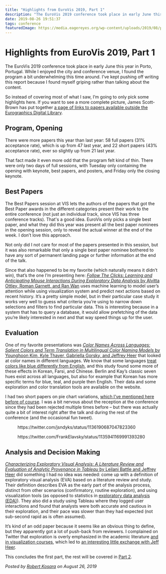 ```yaml
---
title: "Highlights from EuroVis 2019, Part 1"
description: "The EuroVis 2019 conference took place in early June this year in Porto, Portugal. While I enjoyed the city and conference venue, I found the program a bit underwhelming this time around. I’ve kept pushing off writing this report because I found myself griping rather than talking about the content."
date: 2019-08-26 19:51:37
tags: conference
featuredImage: https://media.eagereyes.org/wp-content/uploads/2019/08/porto-window.jpg
---
```


# Highlights from EuroVis 2019, Part 1

The EuroVis 2019 conference took place in early June this year in Porto, Portugal. While I enjoyed the city and conference venue, I found the program a bit underwhelming this time around. I’ve kept pushing off writing this report because I found myself griping rather than talking about the content.

So instead of covering most of what I saw, I’m going to only pick some highlights here. If you want to see a more complete picture, James Scott-Brown has put together <a href="http://oa-eurovis.jamesscottbrown.com/2019/">a page of links to papers available outside the Eurographics Digital Library</a>.

## Program, Opening

There were more papers this year than last year: 58 full papers (31% acceptance rate), which is up from 47 last year, and 22 short papers (43% acceptance rate), ever so slightly up from 21 last year.

That fact made it even more odd that the program felt kind of thin. There were only two days of full sessions, with Tuesday only containing the opening with keynote, best papers, and posters, and Friday only the closing keynote.

## Best Papers

The Best Papers session at VIS lets the authors of the papers that got the Best Paper awards in the different categories present their work to the entire conference (not just an individual track, since VIS has three conference tracks). That's a good idea. EuroVis only picks a single best paper, and what they did this year was present all the best paper nominees in the opening session, only to reveal the actual winner at the end of the week. I don’t love this approach.

Not only did I not care for most of the papers presented in this session, but it was also remarkable that only a single best paper nominee bothered to have any sort of permanent landing page or further information at the end of the talk.

Since that also happened to be my favorite (which naturally means it didn’t win), that’s the one I’m presenting here: <a href="https://washuvis.github.io/particles/"><em>Follow The Clicks: Learning and Anticipating Mouse Interactions During Exploratory Data Analysis</em> by Alvitta Ottley, Roman Garnett, and Ran Wan</a> uses machine learning to model user’s attention while using visualization system and predict next actions based on recent history. It’s a pretty simple model, but in their particular case study it works very well to guess what criteria you’re using to narrow down selections and filters to find particular data. This is interesting because in a system that has to query a database, it would allow prefetching of the data you’re likely interested in next and that way speed things up for the user.

## Evaluation

One of my favorite presentations was <a href="https://uwdata.github.io/color-naming-in-different-languages/index.html"><em>Color Names Across Languages: Salient Colors and Term Translation in Multilingual Color Naming Models</em> by Younghoon Kim, Kyle Thayer, Gabriella Gorsky, and Jeffrey Heer</a> that looked at color names in different languages. We know that some languages <a href="https://eagereyes.org/blog/2011/you-only-see-colors-you-can-name">treat colors like blue differently from English</a>, and this study found some more of these effects in Korean, Farsi, and Chinese. Berlin and Kay’s classic seven hues exist across all languages, but also for example that Korean has more specific terms for blue, teal, and purple then English. Their data and some exploration and color translation tools are available on the website.

I had two short papers on pie chart variations, <a href="https://eagereyes.org/blog/2019/two-short-papers-on-part-to-whole-charts-at-eurovis">which I’ve mentioned here before of course</a>. I was a bit nervous about the reception at the conference since they had been rejected multiple times before –&nbsp;but there was actually quite a bit of interest right after the talk and during the rest of the conference (and the occasional fun tweet).

<figure class="wp-block-embed-twitter wp-block-embed is-type-rich is-provider-twitter"><div class="wp-block-embed__wrapper">
https://twitter.com/jsndyks/status/1136190687047823360
</div></figure>

<figure class="wp-block-embed-twitter wp-block-embed is-type-rich is-provider-twitter"><div class="wp-block-embed__wrapper">
https://twitter.com/FrankElavsky/status/1135941169991393280
</div></figure>

## Analysis and Decision Making

<a href="https://github.com/leibatt/characterizing-eva-tableau"><em>Characterizing Exploratory Visual Analysis: A Literature Review and Evaluation of Analytic Provenance in Tableau</em> by Leilani Battle and Jeffrey Heer</a> did something I had no idea was needed: come up with a definition of exploratory visual analysis (EVA) based on a literature review and study. Their definition describes EVA as the early part of the analysis process, distinct from other scenarios (confirmatory, routine exploration), and using visualization tools (as opposed to statistics in <a href="https://en.wikipedia.org/wiki/Exploratory_data_analysis">exploratory data analysis (EDA)</a>). They also did a study using Tableau where they logged user interactions and found that analysts were both accurate and cautious in their exploration, and their pace was slower than they had expected (not sub-second rapid as is often assumed).

It’s kind of an odd paper because it seems like an obvious thing to define, but they apparently got a lot of push-back from reviewers. I complained on Twitter that exploration is overly emphasized in the academic literature <a href="https://medium.com/@eytanadar/banning-exploration-in-my-infovis-class-9578676a4705">and in visualization courses</a>, which led to <a href="https://twitter.com/eagereyes/status/1136225646722650114">an interesting little exchange with Jeff Heer</a>.

This concludes the first part, the rest will be covered in <a href="https://eagereyes.org/blog/2019/highlights-from-eurovis-2019-part-2">Part 2</a>.


_Posted by <a href="/about">Robert Kosara</a> on August 26, 2019_


